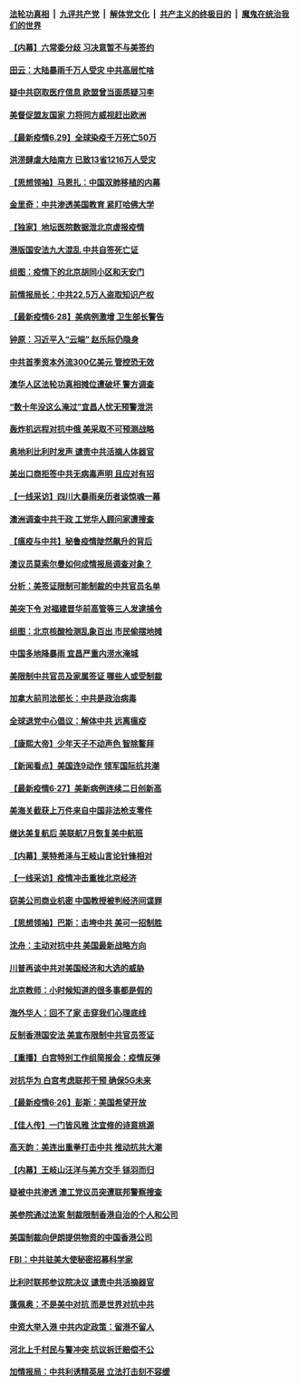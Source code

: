 

####  [法轮功真相](../../../../basic/blob/master/README.md?t=06292302) &nbsp;|&nbsp; [九评共产党](../../../../9ping.md/blob/master/README.md?t=06292302) &nbsp;|&nbsp; [解体党文化](../../../../jtdwh.md/blob/master/README.md?t=06292302)  &nbsp;|&nbsp; [共产主义的终极目的](../../../../gczydzjmd.md/blob/master/README.md?t=06292302) &nbsp;|&nbsp; [魔鬼在统治我们的世界](../../../../mgztzwmdsj.md/blob/master/README.md?t=06292302) 

#### [【内幕】六常委分歧 习决意暂不与美签约](../pages/nf4514/n12216091.md?t=06292302) 

#### [田云：大陆暴雨千万人受灾 中共高层忙啥](../pages/nf4514/n12218401.md?t=06292302) 

#### [疑中共窃取医疗信息 欧盟曾当面质疑习李](../pages/nf4514/n12219204.md?t=06292302) 

#### [美督促盟友国家 力将同方威视赶出欧洲](../pages/nf4514/n12217695.md?t=06292302) 

#### [【最新疫情6.29】全球染疫千万死亡50万](../pages/nf4514/n12215001.md?t=06292302) 

#### [洪涝肆虐大陆南方 已致13省1216万人受灾](../pages/nf4514/n12218537.md?t=06292302) 

#### [【思想领袖】马恩扎：中国双肺移植的内幕](../pages/nf4514/n12047397.md?t=06292302) 

#### [金里奇：中共渗透美国教育 紧盯哈佛大学](../pages/nf4514/n12217783.md?t=06292302) 

#### [【独家】地坛医院数据泄北京虚报疫情](../pages/nf4514/n12217892.md?t=06292302) 

#### [港版国安法九大混乱 中共自签死亡证](../pages/nf4514/n12218021.md?t=06292302) 

#### [组图：疫情下的北京胡同小区和天安门](../pages/nf4514/n12217618.md?t=06292302) 

#### [前情报局长：中共22.5万人盗取知识产权](../pages/nf4514/n12217857.md?t=06292302) 

#### [【最新疫情6·28】美病例激增 卫生部长警告](../pages/nf4514/n12212934.md?t=06292302) 

#### [钟原：习近平入“云端” 赵乐际仍隐身](../pages/nf4514/n12217720.md?t=06292302) 

#### [中共首季资本外流300亿美元 管控恐无效](../pages/nf4514/n12217543.md?t=06292302) 

#### [澳华人区法轮功真相摊位遭破坏 警方调查](../pages/nf4514/n12217341.md?t=06292302) 

#### [“数十年没这么淹过”宜昌人忧无预警泄洪](../pages/nf4514/n12217308.md?t=06292302) 

#### [轰炸机远程对抗中俄 美采取不可预测战略](../pages/nf4514/n12205278.md?t=06292302) 

#### [奥地利比利时发声  谴责中共活摘人体器官](../pages/nf4514/n12216554.md?t=06292302) 

#### [美出口商拒签中共无病毒声明 且应对有招](../pages/nf4514/n12216909.md?t=06292302) 

#### [【一线采访】四川大暴雨亲历者谈惊魂一幕](../pages/nf4514/n12216420.md?t=06292302) 

#### [澳洲调查中共干政 工党华人顾问家遭搜查](../pages/nf4514/n12216804.md?t=06292302) 

#### [【瘟疫与中共】秘鲁疫情陡然飙升的背后](../pages/nf4514/n12216630.md?t=06292302) 

#### [澳议员莫索尔曼如何成情报局调查对象？](../pages/nf4514/n12216661.md?t=06292302) 

#### [分析：美签证限制可能制裁的中共官员名单](../pages/nf4514/n12216563.md?t=06292302) 

#### [美突下令 对福建晋华前高管等三人发逮捕令](../pages/nf4514/n12216296.md?t=06292302) 

#### [组图：北京核酸检测乱象百出 市民偷摆地摊](../pages/nf4514/n12216358.md?t=06292302) 

#### [中国多地降暴雨 宜昌严重内涝水淹城](../pages/nf4514/n12215877.md?t=06292302) 

#### [美限制中共官员及家属签证 哪些人或受制裁](../pages/nf4514/n12216208.md?t=06292302) 

#### [加拿大前司法部长：中共是政治病毒](../pages/nf4514/n12216076.md?t=06292302) 

#### [全球退党中心倡议：解体中共 远离瘟疫](../pages/nf4514/n12214964.md?t=06292302) 

#### [【康熙大帝】少年天子不动声色 智除鳌拜](../pages/nf4514/n12131792.md?t=06292302) 

#### [【新闻看点】美国连9动作 领军国际抗共潮](../pages/nf4514/n12215121.md?t=06292302) 

#### [【最新疫情6·27】美新病例连续二日创新高](../pages/nf4514/n12215389.md?t=06292302) 

#### [美海关截获上万件来自中国非法枪支零件](../pages/nf4514/n12215668.md?t=06292302) 

#### [继达美复航后 美联航7月恢复美中航班](../pages/nf4514/n12215347.md?t=06292302) 

#### [【内幕】莱特希泽与王岐山言论针锋相对](../pages/nf4514/n12212986.md?t=06292302) 

#### [【一线采访】疫情冲击重挫北京经济](../pages/nf4514/n12215313.md?t=06292302) 

#### [窃美公司商业机密 中国教授被判经济间谍罪](../pages/nf4514/n12215195.md?t=06292302) 

#### [【思想领袖】巴斯：击垮中共 美可一招制胜](../pages/nf4514/n12033990.md?t=06292302) 

#### [沈舟：主动对抗中共 美国最新战略方向](../pages/nf4514/n12215183.md?t=06292302) 

#### [川普再谈中共对美国经济和大选的威胁](../pages/nf4514/n12214917.md?t=06292302) 

#### [北京教师：小时候知道的很多事都是假的](../pages/nf4514/n12133812.md?t=06292302) 

#### [海外华人：回不了家 击穿我们心理底线](../pages/nf4514/n12214603.md?t=06292302) 

#### [反制香港国安法 美宣布限制中共官员签证](../pages/nf4514/n12214505.md?t=06292302) 

#### [【重播】白宫特别工作组简报会：疫情反弹](../pages/nf4514/n12214278.md?t=06292302) 

#### [对抗华为 白宫考虑联邦干预 确保5G未来](../pages/nf4514/n12214112.md?t=06292302) 

#### [【最新疫情6·26】彭斯：美国希望开放](../pages/nf4514/n12213008.md?t=06292302) 

#### [【佳人传】一门皆风雅 沈宜修的诗意桃源](../pages/nf4514/n12204829.md?t=06292302) 

#### [高天韵：美连出重拳打击中共 推动抗共大潮](../pages/nf4514/n12213368.md?t=06292302) 

#### [【内幕】王岐山汪洋与美方交手 铩羽而归](../pages/nf4514/n12212964.md?t=06292302) 

#### [疑被中共渗透 澳工党议员突遭联邦警察搜查](../pages/nf4514/n12213367.md?t=06292302) 

#### [美参院通过法案 制裁限制香港自治的个人和公司](../pages/nf4514/n12212374.md?t=06292302) 

#### [美国制裁向伊朗提供物资的中国香港公司](../pages/nf4514/n12212790.md?t=06292302) 

#### [FBI：中共驻美大使秘密招募科学家](../pages/nf4514/n12212753.md?t=06292302) 

#### [比利时联邦参议院决议 谴责中共活摘器官](../pages/nf4514/n12212777.md?t=06292302) 

#### [蓬佩奥：不是美中对抗 而是世界对抗中共](../pages/nf4514/n12212375.md?t=06292302) 

#### [中资大举入港 中共内定政策：留港不留人](../pages/nf4514/n12212567.md?t=06292302) 

#### [河北上千村民与警冲突 抗议拆迁赔偿不公](../pages/nf4514/n12212312.md?t=06292302) 

#### [加情报局：中共利诱精英层 立法打击刻不容缓](../pages/nf4514/n12211093.md?t=06292302) 

